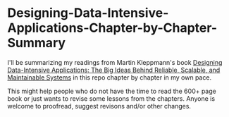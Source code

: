 # Designing-Data-Intensive-Applications-Chapter-by-Chapter-Summary

I'll be summarizing my readings from Martin Kleppmann's book [Designing Data-Intensive Applications: The Big Ideas Behind Reliable, Scalable, and Maintainable Systems](https://www.amazon.com/Designing-Data-Intensive-Applications-Reliable-Maintainable/dp/1449373321) in this repo chapter by chapter in my own pace.

This might help people who do not have the time to read the 600+ page book or just wants to revise some lessons from the chapters.
Anyone is welcome to proofread, suggest revisons and/or other changes.
